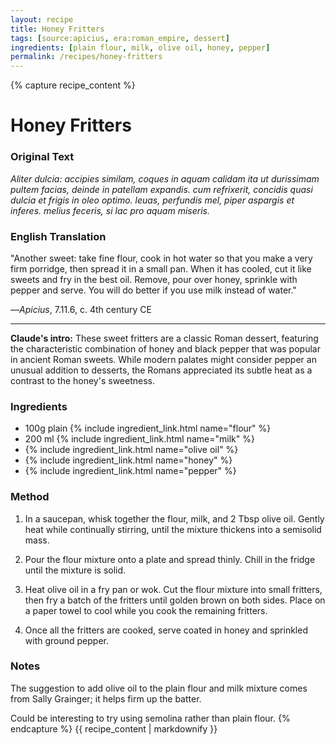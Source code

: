 ```yaml
---
layout: recipe
title: Honey Fritters
tags: [source:apicius, era:roman_empire, dessert]
ingredients: [plain flour, milk, olive oil, honey, pepper]
permalink: /recipes/honey-fritters
---
```


{% capture recipe_content %}
# Honey Fritters

### Original Text
*Aliter dulcia: accipies similam, coques in aquam calidam ita ut durissimam pultem facias, deinde in patellam expandis. cum refrixerit, concidis quasi dulcia et frigis in oleo optimo. leuas, perfundis mel, piper aspargis et inferes. melius feceris, si lac pro aquam miseris.*

### English Translation
"Another sweet: take fine flour, cook in hot water so that you make a very firm porridge, then spread it in a small pan. When it has cooled, cut it like sweets and fry in the best oil. Remove, pour over honey, sprinkle with pepper and serve. You will do better if you use milk instead of water."

—*Apicius*, 7.11.6, c. 4th century CE

___

**Claude's intro:** These sweet fritters are a classic Roman dessert, featuring the characteristic combination of honey and black pepper that was popular in ancient Roman sweets. While modern palates might consider pepper an unusual addition to desserts, the Romans appreciated its subtle heat as a contrast to the honey's sweetness.

### Ingredients
- 100g plain {% include ingredient_link.html name="flour" %}  
- 200 ml {% include ingredient_link.html name="milk" %}  
- {% include ingredient_link.html name="olive oil" %}  
- {% include ingredient_link.html name="honey" %}  
- {% include ingredient_link.html name="pepper" %}

### Method
1. In a saucepan, whisk together the flour, milk, and 2 Tbsp olive oil. Gently heat while continually stirring, until the mixture thickens into a semisolid mass.

2. Pour the flour mixture onto a plate and spread thinly. Chill in the fridge until the mixture is solid.

3. Heat olive oil in a fry pan or wok. Cut the flour mixture into small fritters, then fry a batch of the fritters until golden brown on both sides. Place on a paper towel to cool while you cook the remaining fritters.

4. Once all the fritters are cooked, serve coated in honey and sprinkled with ground pepper.

### Notes
The suggestion to add olive oil to the plain flour and milk mixture comes from Sally Grainger; it helps firm up the batter.

Could be interesting to try using semolina rather than plain flour.
{% endcapture %}
{{ recipe_content | markdownify }}